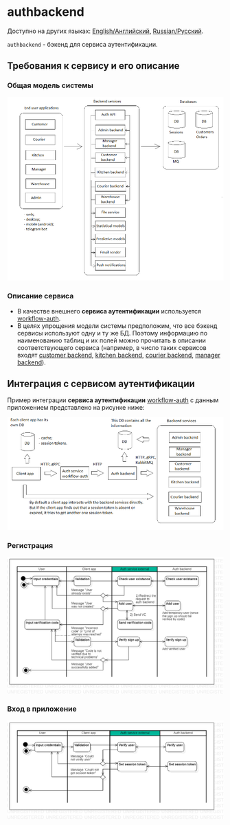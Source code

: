 # authbackend

Доступно на других языках: [English/Английский](authbackend.md), [Russian/Русский](authbackend.ru.md). 

`authbackend` - бэкенд для сервиса аутентификации.

## Требования к сервису и его описание 

### Общая модель системы

![system_overall](../img/system_overall.png)

### Описание сервиса

- В качестве внешнего **сервиса аутентификации** используется [workflow-auth](https://github.com/alexeysp11/workflow-auth).
- В целях упрощения модели системы предположим, что все бэкенд сервисы используют одну и ту же БД. Поэтому информацию по наименованию таблиц и их полей можно прочитать в описании соответствующего сервиса (например, в число таких сервисов входят [customer backend](customerbackend.ru.md), [kitchen backend](kitchenbackend.ru.md), [courier backend](courierbackend.ru.md), [manager backend](managerbackend.ru.md)).
<!--
- Данный сервис производит запись/чтение сессионных токенов в БД и через брокер сообщений уведомляет сервисы, в которых критично наличие токенов, об изменениях в БД, связанных с токенами.
-->

## Интеграция с сервисом аутентификации 

Пример интеграции **сервиса аутентификации** [workflow-auth](https://github.com/alexeysp11/workflow-auth) с данным приложением представлено на рисунке ниже:

![authentication](../img/authentication.png)

### Регистрация

![flowchart-signup](https://github.com/alexeysp11/workflow-auth/raw/main/docs/img/flowchart-signup.png)

### Вход в приложение 

![flowchart-signin](https://github.com/alexeysp11/workflow-auth/raw/main/docs/img/flowchart-signin.png)
